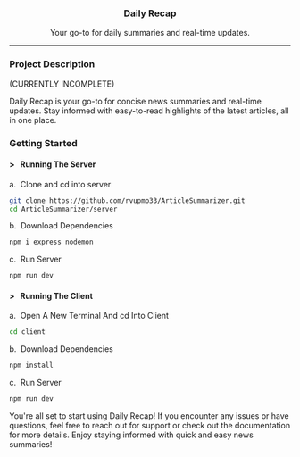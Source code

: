 <h3 align="center">Daily Recap</h3>
<p align="center">Your go-to for daily summaries and real-time updates.</p>
<hr/>

### Project Description
(CURRENTLY INCOMPLETE)

Daily Recap is your go-to for concise news summaries and real-time updates. Stay informed with easy-to-read highlights of the latest articles, all in one place.

### Getting Started

#### > &nbsp; Running The Server

a. &nbsp;Clone and cd into server
```bash
git clone https://github.com/rvupmo33/ArticleSummarizer.git
cd ArticleSummarizer/server 
```

b. &nbsp;Download Dependencies
```bash
npm i express nodemon
```

c. &nbsp;Run Server
```bash
npm run dev
```

#### > &nbsp; Running The Client

a. &nbsp;Open A New Terminal And cd Into Client
```bash
cd client
```

b. &nbsp;Download Dependencies
```bash
npm install
```

c. &nbsp;Run Server
```bash
npm run dev
```

You're all set to start using Daily Recap! If you encounter any issues or have questions, feel free to reach out for support or check out the documentation for more details. Enjoy staying informed with quick and easy news summaries!
